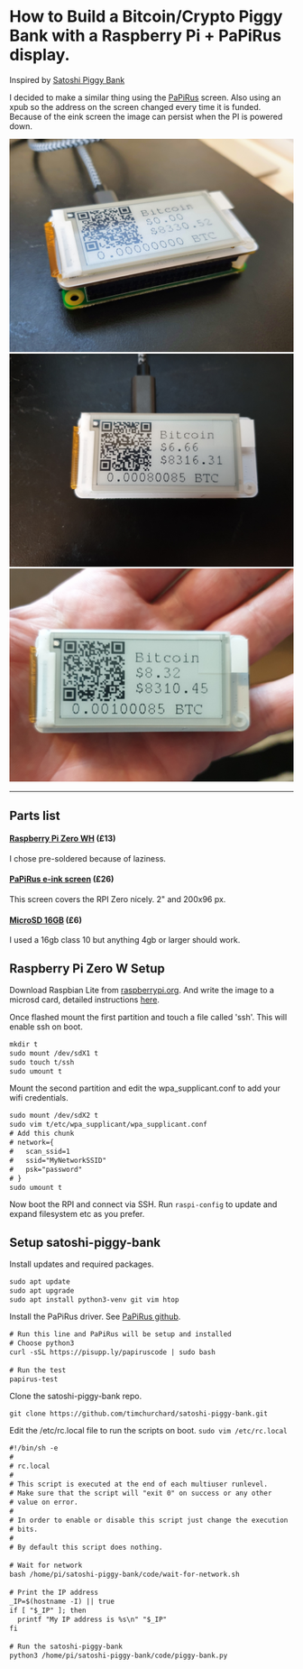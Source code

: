 # How to Build a Bitcoin/Crypto Piggy Bank with a Raspberry Pi + PaPiRus display.

Inspired by [Satoshi Piggy Bank](https://github.com/kiltonred/satoshi-piggy-bank/)

I decided to make a similar thing using the [PaPiRus](https://uk.pi-supply.com/products/papirus-epaper-eink-screen-hat-for-raspberry-pi) screen.  Also using an xpub so the address on the screen changed every time it is funded.  Because of the eink screen the image can persist when the PI is powered down.

![first](./imgs/20191015_154255.jpg)
![second](./imgs/20191015_154640.jpg)
![third](./imgs/20191015_154900.jpg)

---

## Parts list

#### [Raspberry Pi Zero WH](https://shop.pimoroni.com/products/raspberry-pi-zero-wh-with-pre-soldered-header) (£13)

I chose pre-soldered because of laziness.

#### [PaPiRus e-ink screen](https://thepihut.com/products/papirus-zero-epaper-eink-screen-phat-for-pi-zero) (£26)

This screen covers the RPI Zero nicely.  2" and 200x96 px.

#### [MicroSD 16GB](https://thepihut.com/products/16gb-micro-sd-integral-class-10-blank) (£6)

I used a 16gb class 10 but anything 4gb or larger should work.


## Raspberry Pi Zero W Setup

Download Raspbian Lite from [raspberrypi.org](https://www.raspberrypi.org/downloads/raspbian/).  And write the image to a microsd card, detailed instructions [here](https://www.raspberrypi.org/documentation/installation/installing-images/README.md).

Once flashed mount the first partition and touch a file called 'ssh'.  This will enable ssh on boot.
```shell
mkdir t
sudo mount /dev/sdX1 t
sudo touch t/ssh
sudo umount t
```

Mount the second partition and edit the wpa_supplicant.conf to add your wifi credentials.
```
sudo mount /dev/sdX2 t
sudo vim t/etc/wpa_supplicant/wpa_supplicant.conf
# Add this chunk
# network={
#   scan_ssid=1
#   ssid="MyNetworkSSID"
#   psk="password"
# }
sudo umount t
```

Now boot the RPI and connect via SSH.  Run `raspi-config` to update and expand filesystem etc as you prefer.

## Setup satoshi-piggy-bank

Install updates and required packages.
```shell
sudo apt update
sudo apt upgrade
sudo apt install python3-venv git vim htop
```

Install the PaPiRus driver.  See [PaPiRus github](https://github.com/PiSupply/PaPiRus).
```shell
# Run this line and PaPiRus will be setup and installed
# Choose python3
curl -sSL https://pisupp.ly/papiruscode | sudo bash

# Run the test
papirus-test
```

Clone the satoshi-piggy-bank repo.
```shell
git clone https://github.com/timchurchard/satoshi-piggy-bank.git
```

Edit the /etc/rc.local file to run the scripts on boot.
`sudo vim /etc/rc.local`
```shell
#!/bin/sh -e
#
# rc.local
#
# This script is executed at the end of each multiuser runlevel.
# Make sure that the script will "exit 0" on success or any other
# value on error.
#
# In order to enable or disable this script just change the execution
# bits.
#
# By default this script does nothing.

# Wait for network
bash /home/pi/satoshi-piggy-bank/code/wait-for-network.sh

# Print the IP address
_IP=$(hostname -I) || true
if [ "$_IP" ]; then
  printf "My IP address is %s\n" "$_IP"
fi

# Run the satoshi-piggy-bank
python3 /home/pi/satoshi-piggy-bank/code/piggy-bank.py
```
